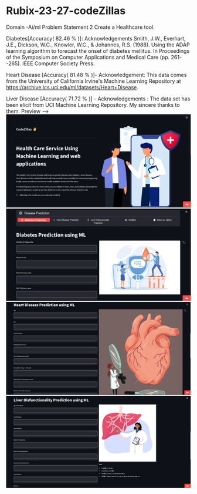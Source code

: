 # Rubix-23-27-codeZillas
Domain -Ai/ml
Problem Statement 2
Create a Healthcare tool.

Diabetes[Accuracy( 82.46 % )]: Acknowledgements
Smith, J.W., Everhart, J.E., Dickson, W.C., Knowler, W.C., & Johannes, R.S. (1988). Using the ADAP learning algorithm to forecast the onset of diabetes mellitus. In Proceedings of the Symposium on Computer Applications and Medical Care (pp. 261--265). IEEE Computer Society Press.


Heart Disease [Accuracy( 81.48 % )]- Acknowledgement: This data comes from the University of California Irvine's Machine Learning Repository at https://archive.ics.uci.edu/ml/datasets/Heart+Disease.

Liver Disease [Accuracy( 71.72 % )] - Acknowledgements : The data set has been elicit from UCI Machine Learning Repository. My sincere thanks to them.
Preview -->
![Image Alt Text](images/codezillas_page_1.png)
![Image Alt Text](images/codezillas_page_2.png)
![Image Alt Text](images/codezillas_page_3.png)
![Image Alt Text](images/codezillas_page_4.png)
